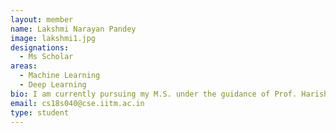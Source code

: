 ```yaml
---
layout: member
name: Lakshmi Narayan Pandey
image: lakshmi1.jpg
designations: 
  - Ms Scholar
areas:
  - Machine Learning
  - Deep Learning
bio: I am currently pursuing my M.S. under the guidance of Prof. Harish Guruprasad. I also worked at Oracle as an Application Developer for 6 months before joining IIT Madras as a research scholar in Jan 2019. I received my B.E in Information Technology from AIT, PUNE in May 2018. My research interest lies in Machine Learning and Deep Learning. Besides that i love to run and play badminton, chess.
email: cs18s040@cse.iitm.ac.in
type: student
---
```

